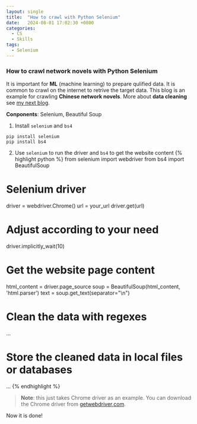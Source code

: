 ```yaml
---
layout: single
title:  "How to crawl with Python Selenium"
date:   2024-08-01 17:02:30 +0800
categories:
  - CS
  - Skills
tags:
  - Selenium
---
```

### How to crawl network novels with Python Selenium
It is important for **ML** (machine learning) to prepare qulified data. It is common to crawl on the internet to retrive the target data. This blog is an example for crawling **Chinese network novels**. More about **data cleaning** see [my next blog](/cs/skills/2024/08/10/chinese-data-cleaning.html).

**Conponents**: Selenium, Beautiful Soup
1. Install `selenium` and `bs4`
```
pip install selenium
pip install bs4
```
2. Use `selenium` to run the driver and `bs4` to get the website content
{% highlight python %}
from selenium import webdriver
from bs4 import BeautifulSoup

# Selenium driver
driver = webdriver.Chrome()
url = your_url
driver.get(url)

# Adjust according to your need
driver.implicitly_wait(10)

# Get the website page content
html_content = driver.page_source
soup = BeautifulSoup(html_content, 'html.parser')
text = soup.get_text(separator="\n")

# Clean the data with regexes
...

# Store the cleaned data in local files or databases
...
{% endhighlight %}
> **Note**: this just takes Chrome driver as an example. You can download the Chrome driver from [getwebdriver,com](https://getwebdriver.com/chromedriver).

Now it is done!
